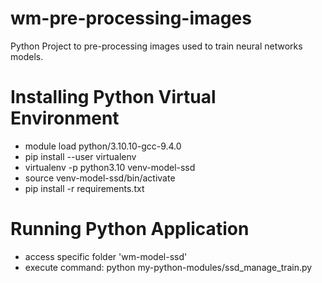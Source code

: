 # wm-pre-processing-images
Python Project to pre-processing images used to train neural networks models.



# Installing Python Virtual Environment
- module load python/3.10.10-gcc-9.4.0
- pip install --user virtualenv
- virtualenv -p python3.10 venv-model-ssd
- source venv-model-ssd/bin/activate
- pip install -r requirements.txt

# Running Python Application 
- access specific folder 'wm-model-ssd'
- execute command: python my-python-modules/ssd_manage_train.py

